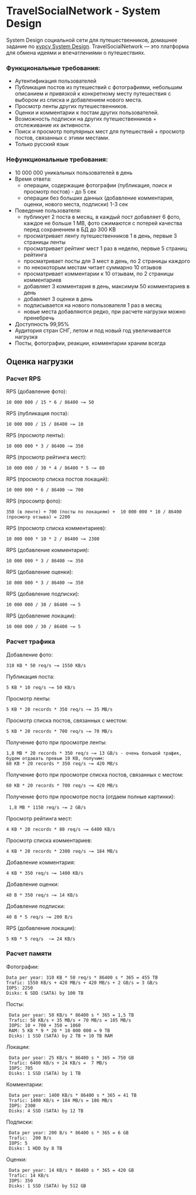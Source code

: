 # TravelSocialNetwork - System Design
System Design социальной сети для путешественников, домашнее задание по [курсу System Design](https://balun.courses/courses/system_design). 
TravelSocialNetwork — это платформа для обмена идеями и впечатлениями о путешествиях.

### Функциональные требования:

- Аутентификация пользователей
- Публикация постов из путешествий с фотографиями, небольшим описанием и привязкой к конкретному месту путешествия с выбором из списка и добавлением нового места.
- Просмотр ленты других путешественников.
- Оценки и комментарии к постам других пользователей.
- Возможность подписки на других путешественников + отслеживание их активности.
- Поиск и просмотр популярных мест для путешествий + просмотр постов, связанных с этими местами.
- Только русский язык

### Нефункциональные требования:

- 10 000 000 уникальных пользователей в день
- Время ответа:
    - операции, содержащие фотографии (публикация, поиск и просмотр постов) - до 5 сек
    - операции без больших данных (добавление комментария, оценки, нового места, подписки) 1-3 сек
- Поведение пользователя:
    - публикует 2 поста в месяц, в каждый пост добавляет 6 фото, каждое не больше 1 MB, фото сжимаются с потерей качества перед сохранением в БД до 300 KB
    - просматривает ленту путешественников 1 в день, первые 3 страницы ленты
    - просматривает рейтинг мест 1 раз в неделю, первые 5 страниц рейтинга
    - просматривает посты для 3 мест в день, по 2 страницы каждого
    - по некокоторым местам читает суммарно 10 отзывов
    - просматривает комментарии к 10 отзывам, по 2 страницы комментариев
    - добавляет 3 комментария в день, максимум 50 комментариев в день
    - добавляет 3 оценки в день
    - подписывается на нового пользователя 1 раз в месяц
    - новые места добавляются редко, при расчете нагрузки можно пренебречь
- Доступность 99,95%
- Аудитория стран СНГ, летом и под новый год увеличивается нагрузка
- Посты, фотографии, реакции, комментарии храним всегда

## Оценка нагрузки

### Расчет RPS

RPS (добавление фото): 

    10 000 000 / 15 * 6 / 86400 ~= 50

RPS (публикация поста): 

    10 000 000 / 15 / 86400 ~= 10

RPS (просмотр ленты): 

    10 000 000 * 3 / 86400 ~= 350

RPS (просмотр рейтинга мест): 

    10 000 000 / 30 * 4 / 86400 * 5 ~= 80

RPS (просмотр списка постов локаций): 

    10 000 000 * 6 / 86400 ~= 700

RPS (просомтр фото):

    350 (в ленте) + 700 (посты по локациям) +  10 000 000 * 10 / 86400 (просмотр отзыва) = 2200

RPS (просмотр списка комментариев): 

    10 000 000 * 10 * 2 / 86400 ~= 2300

RPS (добавление комментария): 

    10 000 000 * 3 / 86400 ~= 350

RPS (добавление оценки): 

    10 000 000 * 3 / 86400 ~= 350

RPS (добавление подписки): 

    10 000 000 / 30 / 86400 ~= 5

RPS (добавление локации): 

    10 000 000 / 30 / 86400 ~= 5

### Расчет трафика

Добавление фото:

    310 KB * 50 req/s ~= 1550 KB/s

Публикация поста: 

    5 KB * 10 req/s ~= 50 KB/s

Просмотр ленты: 

    5 KB * 20 records * 350 req/s ~= 35 MB/s

Просмотр списка постов, связанных с местом: 

    5 KB * 20 records * 700 req/s ~= 70 MB/s

Получение фото при просмотре ленты: 

    1,8 MB * 20 records * 350 req/s ~= 13 GB/s - очень большой трафик, будем отдавать превью 10 KB, получим:
    60 KB * 20 records * 350 req/s ~= 420 MB/s

Получение фото при просмотре списка постов, связанных с местом: 

    60 KB * 20 records * 700 req/s ~= 420 MB/s
   
Получение фото при просмотре поста (отдаем полные картинки): 

     1,8 MB * 1150 req/s ~= 2 GB/s

Просмотр рейтинга мест: 

    4 KB * 20 records * 80 req/s ~= 6400 KB/s

Просмотр списка комментариев: 

    4 KB * 20 records * 2300 req/s ~= 184 MB/s

Добавление комментария: 
 
    4 KB * 350 req/s ~= 1400 KB/s

Добавление оценки: 

    40 B * 350 req/s ~= 14 KB/s

Добавление подписки: 

    40 B * 5 req/s ~= 200 B/s

RPS (добавление локации): 

    5 KB * 5 req/s  ~= 24 KB/s


### Расчет памяти

Фотографии: 

    Data per year: 310 KB * 50 req/s * 86400 s * 365 = 455 TB
    Trafic: 1550 KB/s + 420 MB/s + 420 MB/s + 2 GB/s = 3 GB/s
    IOPS: 2250
    Disks: 6 SDD (SATA) by 100 TB 

Посты:

     Data per year: 50 KB/s * 86400 s * 365 = 1,5 TB
     Trafic: 50 KB/s + 35 MB/s + 70 MB/s = 105 MB/s
     IOPS: 10 + 700 + 350 = 1060
     RAM: 5 KB * 9 * 20 * 10 000 000 = 9 TB
     Disks: 1 SSD (SATA) by 2 TB + 10 TB RAM 
     
     
Локации:

     Data per year: 25 KB/s * 86400 s * 365 = 750 GB
     Trafic: 6400 KB/s + 24 KB/s =  7 MB/s
     IOPS: 705
     Disks: 1 SSD (SATA) by 1 TB
     
Комментарии:

     Data per year: 1400 KB/s * 86400 s * 365 = 41 TB
     Trafic: 1400 KB/s + 184 MB/s = 186 MB/s
     IOPS: 2300
     Disks: 4 SSD (SATA) by 12 TB

Подписки:

     Data per year: 200 B/s * 86400 s * 365 = 6 GB
     Trafic:  200 B/s
     IOPS: 5
     Disks: 1 HDD by 8 TB

Оценки:

     Data per year: 14 KB/s * 86400 s * 365 = 420 GB
     Trafic: 14 KB/s
     IOPS: 350
     Disks: 1 SSD (SATA) by 512 GB



